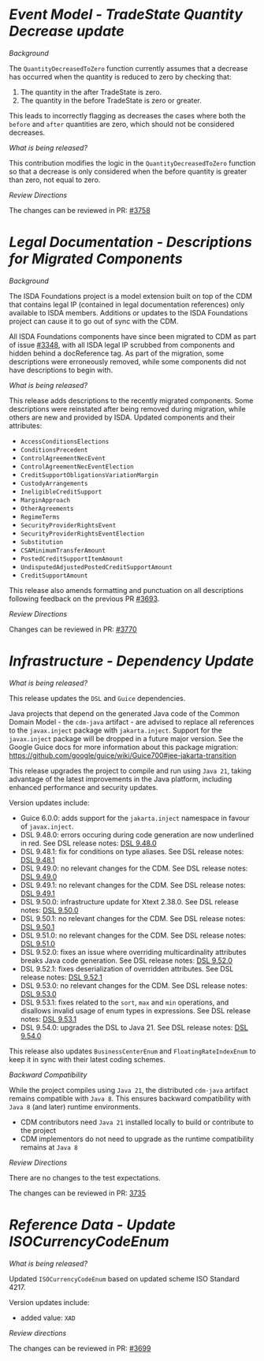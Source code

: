 # _Event Model - TradeState Quantity Decrease update_

_Background_

The `QuantityDecreasedToZero` function currently assumes that a decrease has occurred when the quantity is reduced to zero by checking that:

1. The quantity in the after TradeState is zero.
2. The quantity in the before TradeState is zero or greater.

This leads to incorrectly flagging as decreases the cases where both the `before` and `after` quantities are zero, which should not be considered decreases.

_What is being released?_

This contribution modifies the logic in the `QuantityDecreasedToZero` function so that a decrease is only considered when the before quantity is greater than zero, not equal to zero.

_Review Directions_

The changes can be reviewed in PR: [#3758](https://github.com/finos/common-domain-model/pull/3758)

# _Legal Documentation - Descriptions for Migrated Components_

_Background_

The ISDA Foundations project is a model extension built on top of the CDM that contains legal IP (contained in legal documentation references) only available to ISDA members. Additions or updates to the ISDA Foundations project can cause it to go out of sync with the CDM. 

All ISDA Foundations components have since been migrated to CDM as part of issue [#3348](https://github.com/finos/common-domain-model/issues/3348), with all ISDA legal IP scrubbed from components and hidden behind a docReference tag. As part of the migration, some descriptions were erroneously removed, while some components did not have descriptions to begin with.

_What is being released?_

This release adds descriptions to the recently migrated components. Some descriptions were reinstated after being removed during migration, while others are new and provided by ISDA. Updated components and their attributes:
- `AccessConditionsElections`
- `ConditionsPrecedent`
- `ControlAgreementNecEvent`
- `ControlAgreementNecEventElection`
- `CreditSupportObligationsVariationMargin`
- `CustodyArrangements`
- `IneligibleCreditSupport`
- `MarginApproach`
- `OtherAgreements`
- `RegimeTerms`
- `SecurityProviderRightsEvent`
- `SecurityProviderRightsEventElection`
- `Substitution`
- `CSAMinimumTransferAmount`
- `PostedCreditSupportItemAmount`
- `UndisputedAdjustedPostedCreditSupportAmount`
- `CreditSupportAmount`


This release also amends formatting and punctuation on all descriptions following feedback on the previous PR [#3693](https://github.com/finos/common-domain-model/pull/3693). 

_Review Directions_

Changes can be reviewed in PR: [#3770](https://github.com/finos/common-domain-model/pull/3770)


# _Infrastructure - Dependency Update_

_What is being released?_

This release updates the `DSL` and `Guice` dependencies.

Java projects that depend on the generated Java code of the Common Domain Model - the `cdm-java` artifact - are advised to replace all references to the `javax.inject` package with `jakarta.inject`. Support for the `javax.inject` package will be dropped in a future major version. See the Google Guice docs for more information about this package migration: https://github.com/google/guice/wiki/Guice700#jee-jakarta-transition

This release upgrades the project to compile and run using `Java 21`, taking advantage of the latest improvements in the Java platform, including enhanced performance and security updates.

Version updates include:
- Guice 6.0.0: adds support for the `jakarta.inject` namespace in favour of `javax.inject`.
- DSL 9.48.0: errors occuring during code generation are now underlined in red. See DSL release notes: [DSL 9.48.0](https://github.com/finos/rune-dsl/releases/tag/9.48.0)
- DSL 9.48.1: fix for conditions on type aliases. See DSL release notes: [DSL 9.48.1](https://github.com/finos/rune-dsl/releases/tag/9.48.1)
- DSL 9.49.0: no relevant changes for the CDM. See DSL release notes: [DSL 9.49.0](https://github.com/finos/rune-dsl/releases/tag/9.49.0)
- DSL 9.49.1: no relevant changes for the CDM. See DSL release notes: [DSL 9.49.1](https://github.com/finos/rune-dsl/releases/tag/9.49.1)
- DSL 9.50.0: infrastructure update for Xtext 2.38.0. See DSL release notes: [DSL 9.50.0](https://github.com/finos/rune-dsl/releases/tag/9.50.0)
- DSL 9.50.1: no relevant changes for the CDM. See DSL release notes: [DSL 9.50.1](https://github.com/finos/rune-dsl/releases/tag/9.50.1)
- DSL 9.51.0: no relevant changes for the CDM. See DSL release notes: [DSL 9.51.0](https://github.com/finos/rune-dsl/releases/tag/9.51.0)
- DSL 9.52.0: fixes an issue where overriding multicardinality attributes breaks Java code generation. See DSL release notes: [DSL 9.52.0](https://github.com/finos/rune-dsl/releases/tag/9.52.0)
- DSL 9.52.1: fixes deserialization of overridden attributes. See DSL release notes: [DSL 9.52.1](https://github.com/finos/rune-dsl/releases/tag/9.52.1)
- DSL 9.53.0: no relevant changes for the CDM. See DSL release notes: [DSL 9.53.0](https://github.com/finos/rune-dsl/releases/tag/9.53.0)
- DSL 9.53.1: fixes related to the `sort`, `max` and `min` operations, and disallows invalid usage of enum types in expressions. See DSL release notes: [DSL 9.53.1](https://github.com/finos/rune-dsl/releases/tag/9.53.1)
- DSL 9.54.0: upgrades the DSL to Java 21. See DSL release notes: [DSL 9.54.0](https://github.com/finos/rune-dsl/releases/tag/9.54.0)

This release also updates `BusinessCenterEnum` and `FloatingRateIndexEnum` to keep it in sync with their latest coding schemes.

_Backward Compatibility_

While the project compiles using `Java 21`, the distributed `cdm-java` artifact remains compatible with `Java 8`. This ensures backward compatibility with `Java 8` (and later) runtime environments.

- CDM contributors need `Java 21` installed locally to build or contribute to the project
- CDM implementors do not need to upgrade as the runtime compatibility remains at `Java 8`

_Review Directions_

There are no changes to the test expectations.

The changes can be reviewed in PR: [3735](https://github.com/finos/common-domain-model/pull/3735)

# _Reference Data - Update ISOCurrencyCodeEnum_

_What is being released?_

Updated `ISOCurrencyCodeEnum` based on updated scheme ISO Standard 4217.

Version updates include:
- added value: `XAD`


_Review directions_

The changes can be reviewed in PR: [#3699](https://github.com/finos/common-domain-model/pull/3699)
